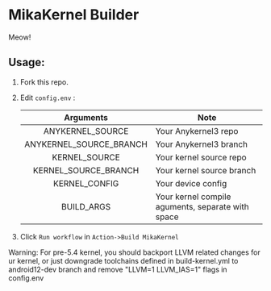 # MikaKernel Builder

Meow!


## Usage:

1. Fork this repo.

2. Edit `config.env` :

   |        Arguments        | Note                                              |
   | :---------------------: | ------------------------------------------------- |
   |    ANYKERNEL_SOURCE     | Your Anykernel3 repo                              |
   | ANYKERNEL_SOURCE_BRANCH | Your Anykernel3 branch                            |
   |      KERNEL_SOURCE      | Your kernel source repo                           |
   |  KERNEL_SOURCE_BRANCH   | Your kernel source branch                         |
   |      KERNEL_CONFIG      | Your device config                                |
   |       BUILD_ARGS        | Your kernel compile aguments, separate with space |

3. Click `Run workflow` in `Action->Build MikaKernel`

Warning: For pre-5.4 kernel, you should backport LLVM related changes for ur kernel, or just downgrade toolchains defined in build-kernel.yml to android12-dev branch and remove "LLVM=1 LLVM_IAS=1" flags in config.env
